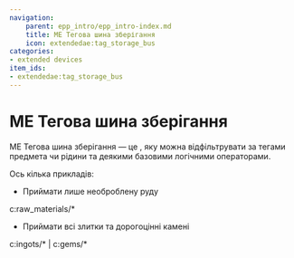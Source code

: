 ```yaml
---
navigation:
    parent: epp_intro/epp_intro-index.md
    title: ME Тегова шина зберігання
    icon: extendedae:tag_storage_bus
categories:
- extended devices
item_ids:
- extendedae:tag_storage_bus
---
```


# ME Тегова шина зберігання

<GameScene zoom="8" background="transparent">
  <ImportStructure src="../structure/cable_tag_storage_bus.snbt"></ImportStructure>
</GameScene>

ME Тегова шина зберігання — це <ItemLink id="ae2:storage_bus" />, яку можна відфільтрувати за тегами предмета чи рідини та деякими базовими логічними операторами.

Ось кілька прикладів:

- Приймати лише необроблену руду

c:raw_materials/*

- Приймати всі злитки та дорогоцінні камені

c:ingots/* | c:gems/*


